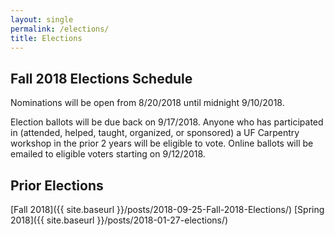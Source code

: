 ```yaml
---
layout: single
permalink: /elections/
title: Elections
---
```

## Fall 2018 Elections Schedule

Nominations will be open from 8/20/2018 until midnight 9/10/2018.

Election ballots will be due back on 9/17/2018. Anyone who has participated in (attended, helped, taught, organized, or sponsored) a UF Carpentry workshop in the prior 2 years will be eligible to vote. Online ballots will be emailed to eligible voters starting on 9/12/2018.


## Prior Elections

[Fall 2018]({{ site.baseurl }}/posts/2018-09-25-Fall-2018-Elections/)
[Spring 2018]({{ site.baseurl }}/posts/2018-01-27-elections/)
